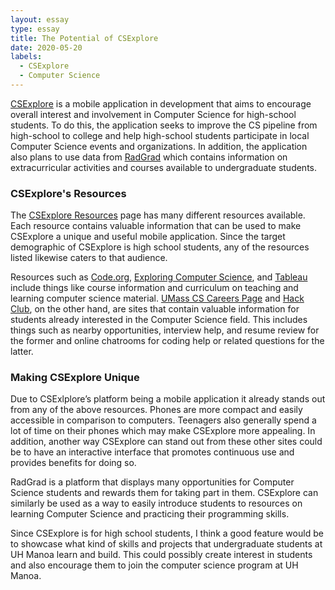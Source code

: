 ```yaml
---
layout: essay
type: essay
title: The Potential of CSExplore
date: 2020-05-20
labels:
  - CSExplore
  - Computer Science
---
```


[CSExplore](https://radgrad.github.io/docs/csexplore/goals) is a mobile application in development that aims to encourage overall interest and involvement in Computer Science for high-school students. To do this, the application seeks to improve the CS pipeline from high-school to college and help high-school students participate in local Computer Science events and organizations. In addition, the application also plans to use data from [RadGrad](https://radgrad.ics.hawaii.edu/) which contains information on extracurricular activities and courses available to undergraduate students.

### CSExplore's Resources

The [CSExplore Resources](https://radgrad.github.io/docs/csexplore/resources) page has many different resources available. Each resource contains valuable information that can be used to make CSExplore a unique and useful mobile application. Since the target demographic of CSExplore is high school students, any of the resources listed likewise caters to that audience. 

Resources such as [Code.org](https://code.org/educate/curriculum/high-school), [Exploring Computer Science](http://www.exploringcs.org/), and [Tableau](https://www.tableau.com/data-for-kids) include things like course information and curriculum on teaching and learning computer science material. [UMass CS Careers Page](https://www.cics.umass.edu/careers/) and [Hack Club](https://hackclub.com/), on the other hand, are sites that contain valuable information for students already interested in the Computer Science field. This includes things such as nearby opportunities, interview help, and resume review for the former and online chatrooms for coding help or related questions for the latter.

### Making CSExplore Unique

Due to CSExlplore’s platform being a mobile application it already stands out from any of the above resources. Phones are more compact and easily accessible in comparison to computers. Teenagers also generally spend a lot of time on their phones which may make CSExplore more appealing. In addition, another way CSExplore can stand out from these other sites could be to have an interactive interface that promotes continuous use and provides benefits for doing so. 

RadGrad is a platform that displays many opportunities for Computer Science students and rewards them for taking part in them. CSExplore can similarly be used as a way to easily introduce students to resources on learning Computer Science and practicing their programming skills. 

Since CSExplore is for high school students, I think a good feature would be to showcase what kind of skills and projects that undergraduate students at UH Manoa learn and build. This could possibly create interest in students and also encourage them to join the computer science program at UH Manoa. 


